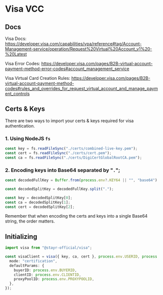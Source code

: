 # Visa VCC

## Docs

Visa Docs: https://developer.visa.com/capabilities/vpa/reference#tag/Account-Management-service/operation/Request%20Virtual%20Account_v1%20-%20Latest

Visa Error Codes: https://developer.visa.com/pages/B2B-virtual-account-payment-method-error-codes#account_management_service

Visa Virtual Card Creation Rules: https://developer.visa.com/pages/B2B-virtual-account-payment-method-codes#rules_and_overrides_for_request_virtual_account_and_manage_payment_controls

## Certs & Keys

There are two ways to import your certs & keys required for visa authentication.

### 1. Using NodeJS `fs`

```ts
const key = fs.readFileSync("./certs/combined-live-key.pem");
const cert = fs.readFileSync("./certs/cert.pem");
const ca = fs.readFileSync("./certs/DigiCertGlobalRootCA.pem");
```

### 2. Encoding keys into Base64 separated by "`.`";

```ts
const decodedFullKey = Buffer.from(process.env?.KEY64 || "", "base64").toString();

const decodedSplitKey = decodedFullKey.split(".");

const key = decodedSplitKey[0];
const ca = decodedSplitKey[1];
const cert = decodedSplitKey[2];
```

Remember that when encoding the certs and keys into a single Base64 string, the order matters.

## Initializing

```ts
import visa from "@stayr-official/visa";

const visaClient = visa({ key, ca, cert }, process.env.USERID, process.env.PASSWORD, {
  mode: "certification",
  defaultParams: {
    buyerID: process.env.BUYERID,
    clientID: process.env.CLIENTID,
    proxyPoolID: process.env.PROXYPOOLID,
  },
});
```
